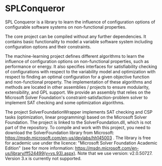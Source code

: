 # SPLConqueror
SPL Conqueror is a library to learn the influence of configuration options of configurable software systems on non-functional properties.

The core project can be compiled without any further dependencies. It contains basic functionality to model a variable software system including configuration options and their constraints.

The machine-learning project defines different algorithms to learn the influence of configuration options on non-functional properties, such as performance or energy. It also specifies interfaces for satisfiability checking of configurations with respect to the variability model and optimization with respect to finding an optimal configuration for a given objective function and non-functional property. The implementation of these algorithms and methods are located in other assemblies / projects to ensure modularity, extensibility, and GPL support. We provide an assembly that relies on the Microsoft Solver Foundation's constraint-satisfaction-problem solver to implement SAT checking and some optimization algorithms.

The project SolverFoundationWrapper implements SAT checking and CSP tasks (optimization, linear programming) based on the Microsoft Solver Foundation. The project is linked to the SolverFoundation.dll, which is not part of the repository. To compile and work with this project, you need to download the SolverFoundation library from Microsoft: https://msdn.microsoft.com/en-us/devlabs/hh145003 . The library is free for academic use under the licence: "Microsoft Solver Foundation Academic Edition" (see for more information: https://msdn.microsoft.com/en-us/library/ff524499(v=vs.93).aspx). Note that we use version: v2.0.50727. Version 3.x is currently not supported.

